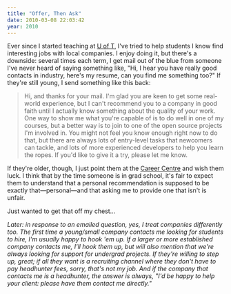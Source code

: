 ```yaml
---
title: "Offer, Then Ask"
date: 2010-03-08 22:03:42
year: 2010
---
```

Ever since I started teaching at <a href="http://www.utoronto.ca">U of T</a>, I've tried to help students I know find interesting jobs with local companies. I enjoy doing it, but there's a downside: several times each term, I get mail out of the blue from someone I've never heard of saying something like, "Hi, I hear you have really good contacts in industry, here's my resume, can you find me something too?" If they're still young, I send something like this back:
<blockquote>Hi, and thanks for your mail. I'm glad you are keen to get some real-world experience, but I can't recommend you to a company in good faith until I actually know something about the quality of your work. One way to show me what you're capable of is to do well in one of my courses, but a better way is to join to one of the open source projects I'm involved in. You might not feel you know enough right now to do that, but there are always lots of entry-level tasks that newcomers can tackle, and lots of more experienced developers to help you learn the ropes. If you'd like to give it a try, please let me know.</blockquote>
If they're older, though, I just point them at the <a href="http://www.careers.utoronto.ca/">Career Centre</a> and wish them luck. I think that by the time someone is in grad school, it's fair to expect them to understand that a personal recommendation is supposed to be exactly that—personal—and that asking me to provide one that isn't is unfair.

Just wanted to get that off my chest…

<em>Later: in response to an emailed question, yes, I treat companies differently too. The first time a young/small company contacts me looking for students to hire, I'm usually happy to hook 'em up. If a larger or more established company contacts me, I'll hook them up, but will also mention that we're always looking for support for undergrad projects. If they're willing to step up, great; if all they want is a recruiting channel where they don't have to pay headhunter fees, sorry, that's not my job. And if the company that contacts me is a headhunter, the answer is always, "I'd be happy to help your client: please have them contact me directly."</em>
